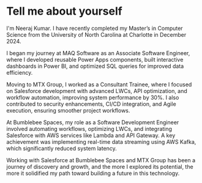 # Tell me about yourself

I'm Neeraj Kumar. I have recently completed my Master’s in Computer Science from the University of North Carolina at Charlotte in December 2024. 

I began my journey at MAQ Software as an Associate Software Engineer, where I developed reusable Power Apps components, built interactive dashboards in Power BI, and optimized SQL queries for improved data efficiency. 

Moving to MTX Group, I worked as a Consultant Trainee, where I focused on Salesforce development with advanced LWCs, API optimization, and workflow automation, improving system performance by 30%. I also contributed to security enhancements, CI/CD integration, and Agile execution, ensuring smoother project workflows.

At Bumblebee Spaces, my role as a Software Development Engineer involved automating workflows, optimizing LWCs, and integrating Salesforce with AWS services like Lambda and API Gateway. A key achievement was implementing real-time data streaming using AWS Kafka, which significantly reduced system latency.

Working with Salesforce at Bumblebee Spaces and MTX Group has been a journey of discovery and growth, and the more I explored its potential, the more it solidified my path toward building a future in this technology.
